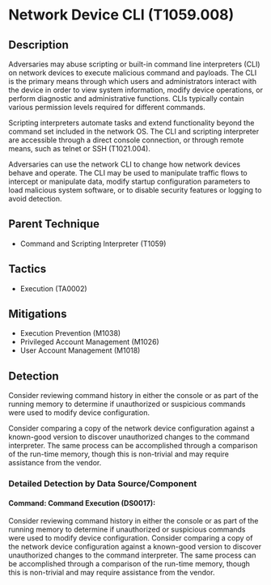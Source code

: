 # Network Device CLI (T1059.008)

## Description
Adversaries may abuse scripting or built-in command line interpreters (CLI) on network devices to execute malicious command and payloads. The CLI is the primary means through which users and administrators interact with the device in order to view system information, modify device operations, or perform diagnostic and administrative functions. CLIs typically contain various permission levels required for different commands. 

Scripting interpreters automate tasks and extend functionality beyond the command set included in the network OS. The CLI and scripting interpreter are accessible through a direct console connection, or through remote means, such as telnet or SSH (T1021.004).

Adversaries can use the network CLI to change how network devices behave and operate. The CLI may be used to manipulate traffic flows to intercept or manipulate data, modify startup configuration parameters to load malicious system software, or to disable security features or logging to avoid detection.

## Parent Technique
- Command and Scripting Interpreter (T1059)

## Tactics
- Execution (TA0002)

## Mitigations
- Execution Prevention (M1038)
- Privileged Account Management (M1026)
- User Account Management (M1018)

## Detection
Consider reviewing command history in either the console or as part of the running memory to determine if unauthorized or suspicious commands were used to modify device configuration.

Consider comparing a copy of the network device configuration against a known-good version to discover unauthorized changes to the command interpreter. The same process can be accomplished through a comparison of the run-time memory, though this is non-trivial and may require assistance from the vendor.

### Detailed Detection by Data Source/Component
#### Command: Command Execution (DS0017): 
Consider reviewing command history in either the console or as part of the running memory to determine if unauthorized or suspicious commands were used to modify device configuration.  Consider comparing a copy of the network device configuration against a known-good version to discover unauthorized changes to the command interpreter. The same process can be accomplished through a comparison of the run-time memory, though this is non-trivial and may require assistance from the vendor.

